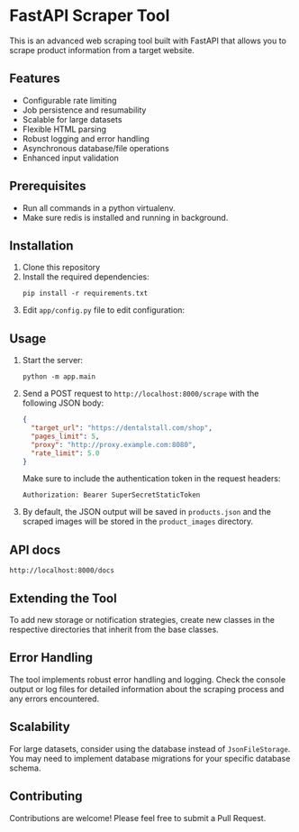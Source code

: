 # FastAPI Scraper Tool

This is an advanced web scraping tool built with FastAPI that allows you to scrape product information from a target website.

## Features

- Configurable rate limiting
- Job persistence and resumability
- Scalable for large datasets
- Flexible HTML parsing
- Robust logging and error handling
- Asynchronous database/file operations
- Enhanced input validation

## Prerequisites

- Run all commands in a python virtualenv.
- Make sure redis is installed and running in background.

## Installation

1. Clone this repository
2. Install the required dependencies:
   ```
   pip install -r requirements.txt
   ```
3. Edit `app/config.py` file to edit configuration:

## Usage

1. Start the server:
   ```
   python -m app.main
   ```

2. Send a POST request to `http://localhost:8000/scrape` with the following JSON body:
   ```json
   {
     "target_url": "https://dentalstall.com/shop",
     "pages_limit": 5,
     "proxy": "http://proxy.example.com:8080",
     "rate_limit": 5.0
   }
   ```

   Make sure to include the authentication token in the request headers:
   ```
   Authorization: Bearer SuperSecretStaticToken
   ```

3. By default, the JSON output will be saved in `products.json` and the scraped images will be stored in the `product_images` directory.

## API docs

`http://localhost:8000/docs`

## Extending the Tool

To add new storage or notification strategies, create new classes in the respective directories that inherit from the base classes.

## Error Handling

The tool implements robust error handling and logging. Check the console output or log files for detailed information about the scraping process and any errors encountered.

## Scalability

For large datasets, consider using the database instead of `JsonFileStorage`. You may need to implement database migrations for your specific database schema.

## Contributing

Contributions are welcome! Please feel free to submit a Pull Request.
